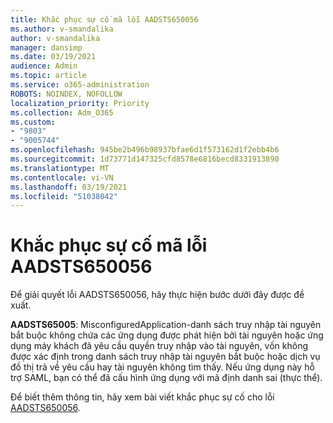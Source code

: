 ```yaml
---
title: Khắc phục sự cố mã lỗi AADSTS650056
ms.author: v-smandalika
author: v-smandalika
manager: dansimp
ms.date: 03/19/2021
audience: Admin
ms.topic: article
ms.service: o365-administration
ROBOTS: NOINDEX, NOFOLLOW
localization_priority: Priority
ms.collection: Adm_O365
ms.custom:
- "9803"
- "9005744"
ms.openlocfilehash: 945be2b496b98937bfae6d1f573162d1f2ebb4b6
ms.sourcegitcommit: 1d73771d147325cfd8578e6816becd8331913890
ms.translationtype: MT
ms.contentlocale: vi-VN
ms.lasthandoff: 03/19/2021
ms.locfileid: "51038042"
---
```

# <a name="troubleshoot-error-code-aadsts650056"></a>Khắc phục sự cố mã lỗi AADSTS650056

Để giải quyết lỗi AADSTS650056, hãy thực hiện bước dưới đây được đề xuất.

**AADSTS65005**: MisconfiguredApplication-danh sách truy nhập tài nguyên bắt buộc không chứa các ứng dụng được phát hiện bởi tài nguyên hoặc ứng dụng máy khách đã yêu cầu quyền truy nhập vào tài nguyên, vốn không được xác định trong danh sách truy nhập tài nguyên bắt buộc hoặc dịch vụ đồ thị trả về yêu cầu hay tài nguyên không tìm thấy. Nếu ứng dụng này hỗ trợ SAML, bạn có thể đã cấu hình ứng dụng với mã định danh sai (thực thể).

Để biết thêm thông tin, hãy xem bài viết khắc phục sự cố cho lỗi [AADSTS650056](https://docs.microsoft.com/troubleshoot/azure/active-directory/error-code-aadsts650056-misconfigured-app).
